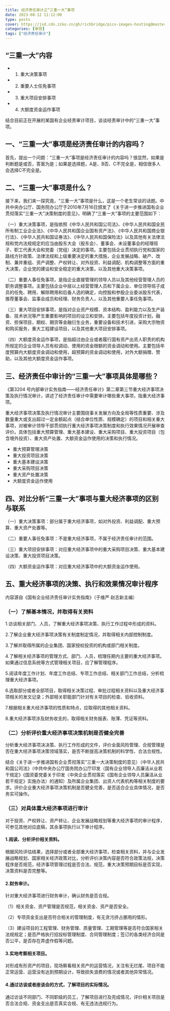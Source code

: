 ```yaml
---
title: 经济责任审计之“三重一大”事项
date: 2023-08-12 11:12:00
type: posts
cover: https://jsd.cdn.zzko.cn/gh/richbridge/picx-images-hosting@master/thumbnail/audit.avif
categories: [审技]
tags: ["经济责任审计"]
---
```


## “三重一大”内容
- 1. 重大决策事项
- 2. 重要人士任免事项
- 3. 重大项目安排事项
- 4. 大额度资金运作事项


结合目前正在开展的某国有企业经责审计项目，谈谈经责审计中的“三重一大”事项。

## 一、“三重一大”事项是经济责任审计的内容吗？

首先，提出一个问题：“三重一大”事项是经济责任审计的内容吗？很显然，如果是判断题是或否，答案为是；如果是选择题，A是、B否、C不完全是，相信很多人会选择C不完全是。

## 二、“三重一大”事项是什么？

接下来，我们来一探究竟，“三重一大”事项是什么，这是一个老生常谈的话题。中共中央办公厅、国务院办公厅于2010年7月16日颁发了《关于进一步推进国有企业贯彻落实“三重一大”决策制度的意见》，明确了“三重一大”事项的主要范围如下：

（一）重大决策事项，是指依照《中华人民共和国公司法》、《中华人民共和国全民所有制工业企业法》、《中华人民共和国企业国有资产法》、《中华人民共和国商业银行法》、《中华人民共和国证券法》、《中华人民共和国保险法》以及其他有关法律法规和党内法规规定的应当由股东大会（股东会）、董事会、未设董事会的经理班子、职工代表大会和党委（党组）决定的事项。主要包括企业贯彻执行党和国家的路线方针政策、法律法规和上级重要决定的重大措施，企业发展战略、破产、改制、兼并重组、资产调整、产权转让、对外投资、利益调配、机构调整等方面的重大决策，企业党的建设和安全稳定的重大决策，以及其他重大决策事项。

（二）重要人事任免事项，是指企业直接管理的领导人员以及其他经营管理人员的职务调整事项。主要包括企业中层以上经营管理人员和下属企业、单位领导班子成员的任免、聘用、解除聘用和后备人选的确定，向控股和参股企业委派股东代表，推荐董事会、监事会成员和经理、财务负责人，以及其他重要人事任免事项。

（三）重大项目安排事项，是指对企业资产规模、资本结构、盈利能力以及生产装备、技术状况等产生重要影响的项目的设立和安排。主要包括年度投资计划，融资、担保项目，期权、期货等金融衍生业务，重要设备和技术引进，采购大宗物资和购买服务，重大工程建设项目，以及其他重大项目安排事项。

（四）大额度资金运作事项，是指超过由企业或者履行国有资产出资人职责的机构所规定的企业领导人员有权调动、使用的资金限额的资金调动和使用。主要包括年度预算内大额度资金调动和使用，超预算的资金调动和使用，对外大额捐赠、赞助，以及其他大额度资金运作事项。

## 三、经济责任中审计的“三重一大”事项具体是哪些？

《第3204 号内部审计实务指南——经济责任审计》第二章第三节重大经济事项决策及执行情况审计，讲述了经济责任审计中需要审计哪些重大事项，指重大经济事项。

重大经济事项决策及执行情况审计主要围绕事关发展方向及全局等性质重要、涉及数量重大或支出超过一定金额起点（结合单位性质、规模确定）的项目和相关重大事项，对被审计领导干部贯彻执行重大经济事项决策制度和执行效果情况开展审查评价。具体包括重大预算管理、重大基本建设、重大采购项目、重大投资项目（包含境外投资）、重大资产处置、大额资金运作使用的决策和执行情况。

- 重大预算管理决策
- 重大投资项目决策
- 重大基本建设决策
- 重大采购项目决策
- 重大资产处置决策
- 大额度资金运作使用

## 四、对比分析“三重一大”事项与重大经济事项的区别与联系

（一）重大决策事项：部分属于重大经济事项，如对外投资、利益调配、重大预算、重大资产处置等。

（二）重要人事任免事项：不是重大经济事项，不属于经济责任审计的范围。

（三）重大项目安排事项：对应重大经济事项中的重大采购项目决策、重大基本建设决策、重大投资项目决策。

（四）大额资金运作事项：对应重大经济事项中的大额资金运作使用。

## 五、重大经济事项的决策、执行和效果情况审计程序

内容源自《国有企业经济责任审计实务指南》（于维严 赵志新主编）

### （一）了解基本情况，并取得有关资料

1.访谈相关部门、人员，了解重大经济事项决策、执行工作过程中形成的资料。

2.了解企业重大经济事项决策有关制度制定情况，并取得相关内部控制制度。

3.了解并取得所属的企业集团、国家授权投资的机构或部门相关制度。

4.了解相关经济事项的管理方式、部门、人员，梳理任期内主要的重大经济事项。如果通过信息系统等方式管理相关项目，应了解管理程序。

5.阅读年度工作计划、年度工作总结、专项工作总结、相关部门工作总结，分析梳理重大经济事项。

6.选取部分或者全部项目，取得相关决策过程、审批过程相关资料以及重大经济事项相关的发文记录；外部相关职能部门针对有关项目的检查、验收资料。

7.根据相关重大经济事项的性质和特点，应取得的其他相关资料。

8.重大经济事项涉及财务收支的，取得相关财务报表、账薄、凭证等资料。

### （二）分析评价重大经济事项决策机制是否健全完善

分析重大经济事项决决策、执行工作形成的文件，评价全面风险管理、合规管理是否在重大经济事项决策领域落实，是否不断提高决策机制的科学性、合法合规性。

结合《关于进一步推进国有企业贯彻落实”三重一大决策制度的意见）（中华人民共和国公司法》（中共中央办公厅国务院办公厅印发（国有企业领导人员廉洁从业若干规定》《国资委党委关于印发〈中央企业贯彻落实《国有企业领导人员廉洁从业若干规定》实施办法）的通知）及所属企业集团、出资人代表机构等相关制度的要求。评价企业重大经济事项决策机制是否健全完善，是否适合企业具体情况，是否务实可操作。

### （三）对具体重大经济事项进行审计

对于投资、产权转让、资产转让、企业发展战略规划等重大经济事项的审计程序，可参见其他对应底稿，其余事项执行以下审计程序。

#### 1.阅读、分析评价相关资料。

根据风险评估结果，选择部分或者全部重大经济事项，检查相关资料，并与企业发展战略规划、国家相关经济政策对比，分析评价决策内容是否符合政策法规，决策程序是否规范，经济事项管理过程是否合法、规范，重大决策预期目标是否实现，决策资料是否完整等。

#### 2.财务审计。

针对重大经济事项进行财务审计，确认财务是否合规。

（1）相关资金、资产管理是否规范，相关资金、资产是否安全。

（2）专项资金支出是否符合相关的管理制度，有无贪污挤占挪用的情形。

（3）建设项目的工程管理、财务管理、质量管理、工期管理等是否符合国家相关法规规定；是否严格执行招投标管理制度、合同管理制度；签订的各类经济合同是否公平，是否存在弄虚作假等问题。

#### 3.实地考察相关项目。

对形成有形资产的项目，现场察看相关资产的运营情况，关注有无烂尾、项目不能正常运营、运营没有达到预期设计，导致损失浪费的情况或者其他异常情况。

#### 4.通过访谈或者座谈会的方式，了解项目的实际情况。

通过访谈不同部门、不同职级的员工，了解项目进行及完成情况，评价相关项目是否合法合规、资金支出是否真实合规、有无违法违规行为。